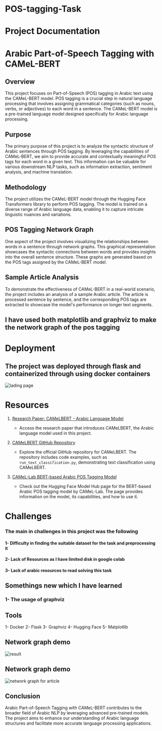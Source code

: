 # POS-tagging-Task

# Project Documentation

# Arabic Part-of-Speech Tagging with CAMeL-BERT

## Overview

This project focuses on Part-of-Speech (POS) tagging in Arabic text using the CAMeL-BERT model. POS tagging is a crucial step in natural language processing that involves assigning grammatical categories (such as nouns, verbs, or adjectives) to each word in a sentence. The CAMeL-BERT model is a pre-trained language model designed specifically for Arabic language processing.

## Purpose

The primary purpose of this project is to analyze the syntactic structure of Arabic sentences through POS tagging. By leveraging the capabilities of CAMeL-BERT, we aim to provide accurate and contextually meaningful POS tags for each word in a given text. This information can be valuable for various downstream NLP tasks, such as information extraction, sentiment analysis, and machine translation.

## Methodology

The project utilizes the CAMeL-BERT model through the Hugging Face Transformers library to perform POS tagging. The model is trained on a diverse range of Arabic language data, enabling it to capture intricate linguistic nuances and variations.

## POS Tagging Network Graph

One aspect of the project involves visualizing the relationships between words in a sentence through network graphs. This graphical representation showcases the syntactic connections between words and provides insights into the overall sentence structure. These graphs are generated based on the POS tags assigned by the CAMeL-BERT model.

## Sample Article Analysis

To demonstrate the effectiveness of CAMeL-BERT in a real-world scenario, the project includes an analysis of a sample Arabic article. The article is processed sentence by sentence, and the corresponding POS tags are extracted to showcase the model's performance on longer text segments.

## I have used both matplotlib and graphviz to make the network graph of the pos tagging




# Deployment
## The project was deployed through flask and containerized through using docker containers 

![lading page](https://github.com/Ma7moudYasser/POS-tagging-Task/assets/57537704/351bfedb-2436-4406-8314-691f03eb805d)


# Resources 
1. [Research Paper: CAMeLBERT - Arabic Language Model](https://arxiv.org/abs/2103.06678)
   - Access the research paper that introduces CAMeLBERT, the Arabic language model used in this project.

2. [CAMeLBERT GitHub Repository](https://github.com/CAMeL-Lab/CAMeLBERT/blob/master/text-classification/run_text_classification.py)
   - Explore the official GitHub repository for CAMeLBERT. The repository includes code examples, such as `run_text_classification.py`, demonstrating text classification using CAMeLBERT.

3. [CAMeL-Lab BERT-based Arabic POS Tagging Model](https://huggingface.co/CAMeL-Lab/bert-base-arabic-camelbert-ca-pos-egy)
   - Check out the Hugging Face Model Hub page for the BERT-based Arabic POS tagging model by CAMeL-Lab. The page provides information on the model, its capabilities, and how to use it.


# Challenges
### The main in challenges in this project was the following
#### 1- Difficulty in finding the suitable dataset for the task and preprocessing it
#### 2- Lack of Resources as I have limited disk in google colab
#### 3- Lack of arabic resources to read solving this task



## Somethings new which I have learned 
### 1- The usage of graphviz 

## Tools 

1- Docker
2- Flask
3- Graphviz
4- Hugging Face
5- Matplotlib


## Network graph demo 
![result](https://github.com/Ma7moudYasser/POS-tagging-Task/assets/57537704/b5d299dd-cd6b-466c-b4c1-f9b07c8bde27)

## Network graph demo
![network graph for article](https://github.com/Ma7moudYasser/POS-tagging-Task/assets/57537704/7ddd7b47-8651-40ef-bce7-66dfbc93910d)

## Conclusion

Arabic Part-of-Speech Tagging with CAMeL-BERT contributes to the broader field of Arabic NLP by leveraging advanced pre-trained models. The project aims to enhance our understanding of Arabic language structures and facilitate more accurate language processing applications.

